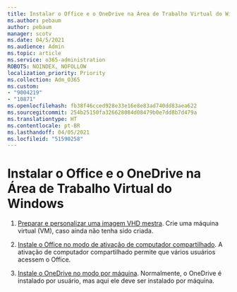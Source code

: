 ```yaml
---
title: Instalar o Office e o OneDrive na Área de Trabalho Virtual do Windows
ms.author: pebaum
author: pebaum
manager: scotv
ms.date: 04/5/2021
ms.audience: Admin
ms.topic: article
ms.service: o365-administration
ROBOTS: NOINDEX, NOFOLLOW
localization_priority: Priority
ms.collection: Adm_O365
ms.custom:
- "9004219"
- "10871"
ms.openlocfilehash: fb38f46cced928e33e16e8e83ad740dd83aea622
ms.sourcegitcommit: 254b25150fa326628084d08479b0e7dd8b7d479a
ms.translationtype: HT
ms.contentlocale: pt-BR
ms.lasthandoff: 04/05/2021
ms.locfileid: "51590258"
---
```

# <a name="install-office-and-onedrive-on-windows-virtual-desktop"></a>Instalar o Office e o OneDrive na Área de Trabalho Virtual do Windows

1. [Preparar e personalizar uma imagem VHD mestra](https://docs.microsoft.com/azure/virtual-desktop/set-up-customize-master-image). Crie uma máquina virtual (VM), caso ainda não tenha sido criada.

1. [Instale o Office no modo de ativação de computador compartilhado](https://docs.microsoft.com/azure/virtual-desktop/install-office-on-wvd-master-image#install-office-in-shared-computer-activation-mode). A ativação de computador compartilhado permite que vários usuários acessem o Office.

1. [Instale o OneDrive no modo por máquina](https://docs.microsoft.com/azure/virtual-desktop/install-office-on-wvd-master-image#install-onedrive-in-per-machine-mode). Normalmente, o OneDrive é instalado por usuário, mas aqui ele deve ser instalado por máquina.